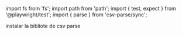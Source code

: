 import fs from 'fs';
import path from 'path';
import { test, expect } from '@playwright/test';
import { parse } from 'csv-parse/sync';

instalar la bibliote de csv parse